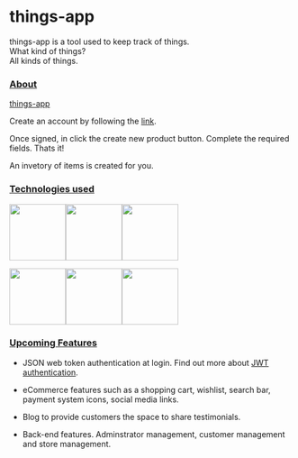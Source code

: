 # things-app

things-app is a tool used to keep track of things.  
What kind of things?  
All kinds of things.  

### <u>About </u>

[things-app](https://store-with-things.herokuapp.com/)  

Create an account by following the [link](https://store-with-things.herokuapp.com/).  

  
Once signed, in click the create new product button. Complete the required fields. Thats it!  

An invetory of items is created for you.  

### <u> Technologies used </u>
<img src="https://www.nicepng.com/png/full/67-671824_heroku-logo-heroku.png" width=100/><img src="https://aws1.discourse-cdn.com/sitepoint/original/3X/b/5/b59a78e2ed76c705f3c0dcb300f3f222aefdcd99.png" width=100/><img src="https://miro.medium.com/max/1300/1*rJB4Tcz_ZZnliNxYmdfGqw.jpeg" width="100" />

<img src="https://nodejs.org/static/images/logos/nodejs-new-pantone-black.svg" width=100 /><img src="https://p.kindpng.com/picc/s/385-3850312_file-mongodb-mongodb-png-transparent-png.png" width=100 /><img src="https://miro.medium.com/max/1296/1*iDvsmUwzZQxJSKdL0xzwIA.png" width=100/>


### <u> Upcoming Features </u>
- JSON web token authentication at login. Find out more about [JWT authentication](https://jwt.io/introduction).  
- eCommerce features such as a shopping cart, wishlist, search bar, payment system icons, social media links. 

- Blog to provide customers the space to share testimonials.  

- Back-end features. Adminstrator management, customer management and store management.

